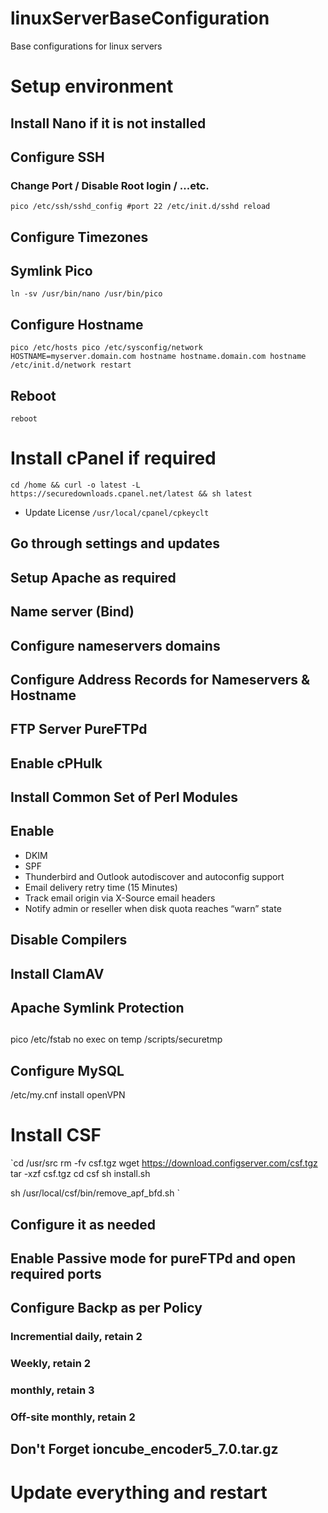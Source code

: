 # linuxServerBaseConfiguration
Base configurations for linux servers

# Setup environment

## Install Nano if it is not installed

## Configure SSH
### Change Port / Disable Root login / ...etc.
`pico /etc/ssh/sshd_config
#port 22
/etc/init.d/sshd reload`

## Configure Timezones

## Symlink Pico
`ln -sv /usr/bin/nano /usr/bin/pico`

## Configure Hostname
`pico /etc/hosts
pico /etc/sysconfig/network
HOSTNAME=myserver.domain.com
hostname hostname.domain.com
hostname
/etc/init.d/network restart`

## Reboot
`reboot`

# Install cPanel if required
`cd /home && curl -o latest -L https://securedownloads.cpanel.net/latest && sh latest`
* Update License `/usr/local/cpanel/cpkeyclt`
## Go through settings and updates
## Setup Apache as required
## Name server (Bind)
## Configure nameservers domains
## Configure Address Records for Nameservers & Hostname
## FTP Server PureFTPd
## Enable cPHulk
## Install Common Set of Perl Modules
## Enable 
* DKIM
* SPF
* Thunderbird and Outlook autodiscover and autoconfig support
* Email delivery retry time (15 Minutes)
* Track email origin via X-Source email headers
* Notify admin or reseller when disk quota reaches “warn” state
## Disable Compilers
## Install ClamAV 
## Apache Symlink Protection
## 

pico /etc/fstab
no exec on temp
/scripts/securetmp




## Configure MySQL
/etc/my.cnf
install openVPN


# Install CSF
`cd /usr/src
rm -fv csf.tgz
wget https://download.configserver.com/csf.tgz
tar -xzf csf.tgz
cd csf
sh install.sh

sh /usr/local/csf/bin/remove_apf_bfd.sh
`
## Configure it as needed
## Enable Passive mode for pureFTPd and open required ports





## Configure Backp as per Policy
### Incremential daily, retain 2
### Weekly, retain 2
### monthly, retain 3
### Off-site monthly, retain 2












## Don't Forget ioncube_encoder5_7.0.tar.gz






# Update everything and restart